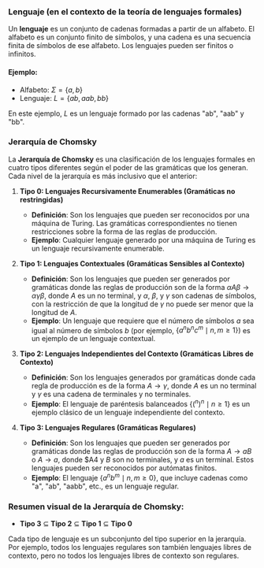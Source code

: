 ### Lenguaje (en el contexto de la teoría de lenguajes formales)
Un **lenguaje** es un conjunto de cadenas formadas a partir de un alfabeto. El alfabeto es un conjunto finito de símbolos, y una cadena es una secuencia finita de símbolos de ese alfabeto. Los lenguajes pueden ser finitos o infinitos.

#### Ejemplo:
- Alfabeto: $\Sigma = \{a, b\}$
- Lenguaje: $L = \{ab, aab, bb\}$

En este ejemplo, $L$ es un lenguaje formado por las cadenas "ab", "aab" y "bb".

### Jerarquía de Chomsky
La **Jerarquía de Chomsky** es una clasificación de los lenguajes formales en cuatro tipos diferentes según el poder de las gramáticas que los generan. Cada nivel de la jerarquía es más inclusivo que el anterior:

1. **Tipo 0: Lenguajes Recursivamente Enumerables (Gramáticas no restringidas)**
   - **Definición**: Son los lenguajes que pueden ser reconocidos por una máquina de Turing. Las gramáticas correspondientes no tienen restricciones sobre la forma de las reglas de producción.
   - **Ejemplo**: Cualquier lenguaje generado por una máquina de Turing es un lenguaje recursivamente enumerable.

2. **Tipo 1: Lenguajes Contextuales (Gramáticas Sensibles al Contexto)**
   - **Definición**: Son los lenguajes que pueden ser generados por gramáticas donde las reglas de producción son de la forma $\alpha A \beta \rightarrow \alpha \gamma \beta$, donde $A$ es un no terminal, y $\alpha$, $\beta$, y $\gamma$ son cadenas de símbolos, con la restricción de que la longitud de $\gamma$ no puede ser menor que la longitud de $A$.
   - **Ejemplo**: Un lenguaje que requiere que el número de símbolos $a$ sea igual al número de símbolos $b$ (por ejemplo, $\{a^n b^n c^m \mid n, m \geq 1\}$) es un ejemplo de un lenguaje contextual.

3. **Tipo 2: Lenguajes Independientes del Contexto (Gramáticas Libres de Contexto)**
   - **Definición**: Son los lenguajes generados por gramáticas donde cada regla de producción es de la forma $A \rightarrow \gamma$, donde $A$ es un no terminal y $\gamma$ es una cadena de terminales y no terminales.
   - **Ejemplo**: El lenguaje de paréntesis balanceados $\{ (^{n} )^{n} \mid n \geq 1\}$ es un ejemplo clásico de un lenguaje independiente del contexto.

4. **Tipo 3: Lenguajes Regulares (Gramáticas Regulares)**
   - **Definición**: Son los lenguajes que pueden ser generados por gramáticas donde las reglas de producción son de la forma $A \rightarrow aB$ o $A \rightarrow a$, donde $A4 y $B$ son no terminales, y $a$ es un terminal. Estos lenguajes pueden ser reconocidos por autómatas finitos.
   - **Ejemplo**: El lenguaje $\{a^n b^m \mid n, m \geq 0\}$, que incluye cadenas como "a", "ab", "aabb", etc., es un lenguaje regular.

### Resumen visual de la Jerarquía de Chomsky:

- **Tipo 3** ⊆ **Tipo 2** ⊆ **Tipo 1** ⊆ **Tipo 0**

Cada tipo de lenguaje es un subconjunto del tipo superior en la jerarquía. Por ejemplo, todos los lenguajes regulares son también lenguajes libres de contexto, pero no todos los lenguajes libres de contexto son regulares.